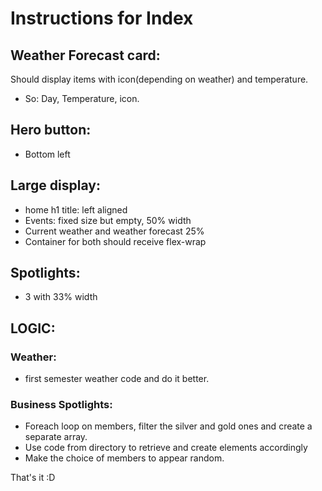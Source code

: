 # Instructions for Index

## Weather Forecast card:
Should display items with icon(depending on weather) and temperature.
- So: Day, Temperature, icon.

## Hero button: 
- Bottom left

## Large display:
- home h1 title: left aligned
- Events: fixed size but empty, 50% width
- Current weather and weather forecast 25%
- Container for both should receive flex-wrap

## Spotlights: 
- 3 with 33% width

## LOGIC:

### Weather: 
- first semester weather code and do it better.
### Business Spotlights: 
- Foreach loop on members, filter the silver and gold ones and create a separate array.
- Use code from directory to retrieve and create elements accordingly
- Make the choice of members to appear random.

That's it :D


